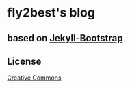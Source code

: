 # fly2best's blog

## based on [Jekyll-Bootstrap](http://jekyllbootstrap.com)

## License

[Creative Commons](http://creativecommons.org/licenses/by-nc-sa/3.0/)
